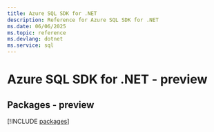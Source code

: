 ```yaml
---
title: Azure SQL SDK for .NET
description: Reference for Azure SQL SDK for .NET
ms.date: 06/06/2025
ms.topic: reference
ms.devlang: dotnet
ms.service: sql
---
```

# Azure SQL SDK for .NET - preview
## Packages - preview
[!INCLUDE [packages](sql-index.md)]